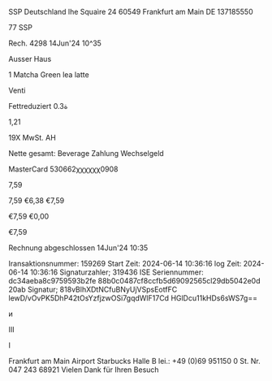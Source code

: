 SSP Deutschland
lhe Squaìre 24
60549 Frankfurt am Main
DE 137185550

77 SSP

Rech. 4298
14Jun'24 10^35

Ausser Haus

1 Matcha Green lea latte

Venti

Fettreduziert 0.3ة

1,21

19Χ MwSt. AH

Nette gesamt:
Beverage
Zahlung
Wechselgeld

MasterCard
530662χχχχχχ0908

7,59

7,59
€6,38
€7,59

€7,59
€0,00

€7,59

Rechnung abgeschlossen
14Jun'24 10:35

Iransaktionsnummer: 159269
Start Zeit: 2024-06-14 10:36:16
log Zeit: 2024-06-14 10:36:16
Signaturzahler; 319436
ISE Seriennummer: dc34aeba8c9759593b2fe
88b0c0487cf8ccfb5d69092565cl29db5042e0d
20ab
Signatur; 818vBlhXDtNCfuBNyUjVSpsEotfFC
lewD/vOvPK5DhP42tOsYzfjzwOSi7gqdWlF17Cd
HGlDcu11kHDs6sWS7g==

и

III

I

Frankfurt am Main Airport
Starbucks Halle B
lei.: +49 (0)69 951150 0
St. Nr. 047 243 68921
Vielen Dank für Ihren Besuch

